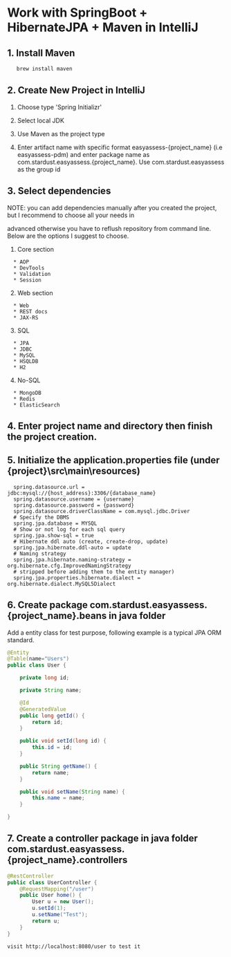 # Work with SpringBoot + HibernateJPA + Maven in IntelliJ

## 1. Install Maven
```sh
   brew install maven
```

## 2. Create New Project in IntelliJ
   1) Choose type 'Spring Initializr'
   
   2) Select local JDK
   
   3) Use Maven as the project type
   
   4) Enter artifact name with specific format easyassess-{project_name} (i.e easyassess-pdm) and enter package name as
      com.stardust.easyassess.{project_name}. Use com.stardust.easyassess as the group id
## 3. Select dependencies 
   NOTE: you can add dependencies manually after you created the project, but I recommend to choose all your needs in 
   
   advanced otherwise you have to reflush repository from command line. Below are the options I suggest to choose.
   
   1) Core section
```  
  * AOP
  * DevTools
  * Validation
  * Session
```
   2) Web section
```  
  * Web
  * REST docs
  * JAX-RS
```      
   3) SQL
```
  * JPA
  * JDBC
  * MySQL
  * HSQLDB
  * H2
```
   4) No-SQL
```
  * MongoDB
  * Redis
  * ElasticSearch
```
      
## 4. Enter project name and directory then finish the project creation.
## 5. Initialize the application.properties file (under {project}\src\main\resources)
```
  spring.datasource.url = jdbc:mysql://{host_address}:3306/{database_name}
  spring.datasource.username = {username}
  spring.datasource.password = {password}
  spring.datasource.driverClassName = com.mysql.jdbc.Driver
  # Specify the DBMS
  spring.jpa.database = MYSQL
  # Show or not log for each sql query
  spring.jpa.show-sql = true
  # Hibernate ddl auto (create, create-drop, update)
  spring.jpa.hibernate.ddl-auto = update
  # Naming strategy
  spring.jpa.hibernate.naming-strategy = org.hibernate.cfg.ImprovedNamingStrategy
  # stripped before adding them to the entity manager)
  spring.jpa.properties.hibernate.dialect = org.hibernate.dialect.MySQL5Dialect
```
## 6. Create package com.stardust.easyassess.{project_name}.beans in java folder
   
   Add a entity class for test purpose, following example is a typical JPA ORM standard.
```java
@Entity
@Table(name="Users")
public class User {

    private long id;

    private String name;

    @Id
    @GeneratedValue
    public long getId() {
        return id;
    }

    public void setId(long id) {
        this.id = id;
    }

    public String getName() {
        return name;
    }

    public void setName(String name) {
        this.name = name;
    }

}
```
## 7. Create a controller package in java folder com.stardust.easyassess.{project_name}.controllers
```java
@RestController
public class UserController {
    @RequestMapping("/user")
    public User home() {
        User u = new User();
        u.setId(1);
        u.setName("Test");
        return u;
    }
}
```

```
visit http://localhost:8080/user to test it
```

